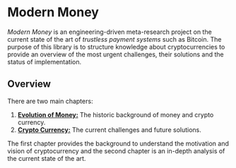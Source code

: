 # Modern Money

_Modern Money_ is an engineering-driven meta-research project on the current state of the art of _trustless payment systems_ such as Bitcoin. The purpose of this library is to structure knowledge about cryptocurrencies to provide an overview of the most urgent challenges, their solutions and the status of implementation.

## Overview
There are two main chapters:
1. [__Evolution of Money:__](/evolution-of-money/readme.md) The historic background of money and crypto currency.
2. [__Crypto Currency:__](/crypto-currency/readme.md) The current challenges and future solutions.  

The first chapter provides the background to understand the motivation and vision of cryptocurrency and the second chapter is an in-depth analysis of the current state of the art.
